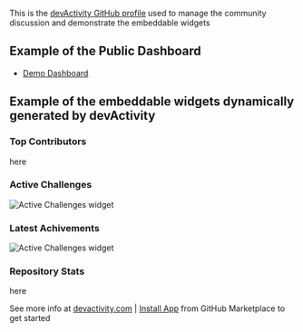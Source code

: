 This is the [devActivity GitHub profile](https://github.com/devactivity-app) used to manage the community discussion and demonstrate the embeddable widgets
## Example of the Public Dashboard
- [Demo Dashboard](https://app.devactivity.com/public?organizationLogin=devactivity-demo)
## Example of the embeddable widgets dynamically generated by devActivity
### Top Contributors
here
### Active Challenges
![Active Challenges widget](https://embeddables.devactivity.com/51ae2cee-375c-45ed-8d0c-b2d3671d7afd.png "Active Challenges for Demo organization")
### Latest Achivements
![Active Challenges widget](https://embeddables.devactivity.com/15dd8908-1a0a-4630-a1da-63a2435c0df5.png "Latest Achievements for Demo organization")
### Repository Stats
here

See more info at [devactivity.com](https://devactivity.com) | [Install App](https://github.com/apps/devactivity-app) from GitHub Marketplace to get started
<!---
devactivity-team/devactivity-team is a ✨ special ✨ repository because its `README.md` (this file) appears on your GitHub profile.
You can click the Preview link to take a look at your changes.
--->

